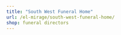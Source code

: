 ```yaml
---
title: "South West Funeral Home"
url: /el-mirage/south-west-funeral-home/
shop: funeral directors
---
```

